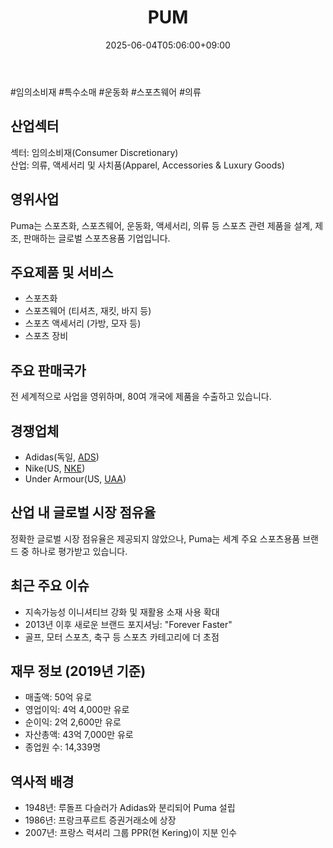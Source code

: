 ﻿---
title: "PUM"
date: 2025-06-04T05:06:00+09:00
lastmod: 2025-06-04T05:06:00+09:00
type: docs
sidebar:
  open: true
weight: 716
---
<div style="display:none">
  <meta property="article:published_time" content="2025-06-03T20:06:00Z" />
  <meta property="article:modified_time" content="2025-06-03T20:06:00Z" />
</div>
#임의소비재 #특수소매 #운동화 #스포츠웨어 #의류 

## 산업섹터

섹터: 임의소비재(Consumer Discretionary)  
산업: 의류, 액세서리 및 사치품(Apparel, Accessories & Luxury Goods)

## 영위사업

Puma는 스포츠화, 스포츠웨어, 운동화, 액세서리, 의류 등 스포츠 관련 제품을 설계, 제조, 판매하는 글로벌 스포츠용품 기업입니다.

## 주요제품 및 서비스

- 스포츠화
- 스포츠웨어 (티셔츠, 재킷, 바지 등)
- 스포츠 액세서리 (가방, 모자 등)
- 스포츠 장비

## 주요 판매국가

전 세계적으로 사업을 영위하며, 80여 개국에 제품을 수출하고 있습니다.

## 경쟁업체

- Adidas(독일, [ADS](/company-analysis/ads/))
- Nike(US, [NKE](/company-analysis/nke/))
- Under Armour(US, [UAA](/company-analysis/uaa/))

## 산업 내 글로벌 시장 점유율

정확한 글로벌 시장 점유율은 제공되지 않았으나, Puma는 세계 주요 스포츠용품 브랜드 중 하나로 평가받고 있습니다.

## 최근 주요 이슈

- 지속가능성 이니셔티브 강화 및 재활용 소재 사용 확대
- 2013년 이후 새로운 브랜드 포지셔닝: "Forever Faster"
- 골프, 모터 스포츠, 축구 등 스포츠 카테고리에 더 초점

## 재무 정보 (2019년 기준)

- 매출액: 50억 유로
- 영업이익: 4억 4,000만 유로
- 순이익: 2억 2,600만 유로
- 자산총액: 43억 7,000만 유로
- 종업원 수: 14,339명

## 역사적 배경

- 1948년: 루돌프 다슬러가 Adidas와 분리되어 Puma 설립
- 1986년: 프랑크푸르트 증권거래소에 상장
- 2007년: 프랑스 럭셔리 그룹 PPR(현 Kering)이 지분 인수
